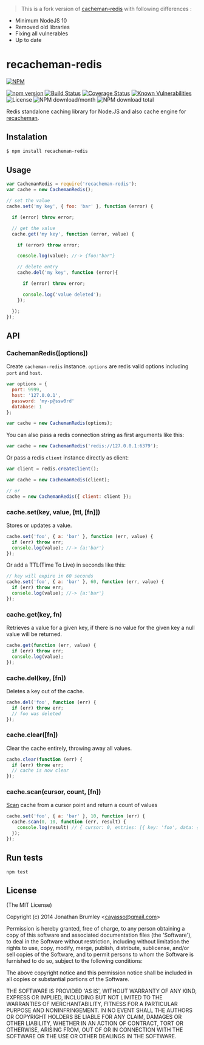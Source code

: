 > This is a fork version of [cacheman-redis](https://github.com/cayasso/cacheman-redis) with following differences :
- Minimum NodeJS 10
- Removed old libraries
- Fixing all vulnerables
- Up to date

# recacheman-redis

[![NPM](https://nodei.co/npm/recacheman-redis.png?downloads=true&downloadRank=true&stars=true)](https://nodei.co/npm/recacheman-redis/)  
  
[![npm version](https://img.shields.io/npm/v/recacheman-redis.svg?style=flat-square)](https://www.npmjs.org/package/recacheman-redis)
[![Build Status](https://travis-ci.com/aalfiann/recacheman-redis.svg?branch=master)](https://travis-ci.com/aalfiann/recacheman-redis)
[![Coverage Status](https://coveralls.io/repos/github/aalfiann/recacheman-redis/badge.svg?branch=master)](https://coveralls.io/github/aalfiann/recacheman-redis?branch=master)
[![Known Vulnerabilities](https://snyk.io//test/github/aalfiann/recacheman-redis/badge.svg?targetFile=package.json)](https://snyk.io//test/github/aalfiann/recacheman-redis?targetFile=package.json)
![License](https://img.shields.io/npm/l/recacheman-redis)
![NPM download/month](https://img.shields.io/npm/dm/recacheman-redis.svg)
![NPM download total](https://img.shields.io/npm/dt/recacheman-redis.svg)  

Redis standalone caching library for Node.JS and also cache engine for [recacheman](https://github.com/aalfiann/recacheman).

## Instalation

``` bash
$ npm install recacheman-redis
```

## Usage

```javascript
var CachemanRedis = require('recacheman-redis');
var cache = new CachemanRedis();

// set the value
cache.set('my key', { foo: 'bar' }, function (error) {

  if (error) throw error;

  // get the value
  cache.get('my key', function (error, value) {

    if (error) throw error;

    console.log(value); //-> {foo:"bar"}

    // delete entry
    cache.del('my key', function (error){

      if (error) throw error;

      console.log('value deleted');
    });

  });
});
```

## API

### CachemanRedis([options])

Create `cacheman-redis` instance. `options` are redis valid options including `port` and `host`.

```javascript
var options = {
  port: 9999,
  host: '127.0.0.1',
  password: 'my-p@ssw0rd'
  database: 1
};

var cache = new CachemanRedis(options);
```

You can also pass a redis connection string as first arguments like this:

```javascript
var cache = new CachemanRedis('redis://127.0.0.1:6379');
```

Or pass a redis `client` instance directly as client:

```javascript
var client = redis.createClient();

var cache = new CachemanRedis(client);

// or
cache = new CachemanRedis({ client: client });
```

### cache.set(key, value, [ttl, [fn]])

Stores or updates a value.

```javascript
cache.set('foo', { a: 'bar' }, function (err, value) {
  if (err) throw err;
  console.log(value); //-> {a:'bar'}
});
```

Or add a TTL(Time To Live) in seconds like this:

```javascript
// key will expire in 60 seconds
cache.set('foo', { a: 'bar' }, 60, function (err, value) {
  if (err) throw err;
  console.log(value); //-> {a:'bar'}
});
```

### cache.get(key, fn)

Retrieves a value for a given key, if there is no value for the given key a null value will be returned.

```javascript
cache.get(function (err, value) {
  if (err) throw err;
  console.log(value);
});
```

### cache.del(key, [fn])

Deletes a key out of the cache.

```javascript
cache.del('foo', function (err) {
  if (err) throw err;
  // foo was deleted
});
```

### cache.clear([fn])

Clear the cache entirely, throwing away all values.

```javascript
cache.clear(function (err) {
  if (err) throw err;
  // cache is now clear
});
```

### cache.scan(cursor, count, [fn])

[Scan](https://redis.io/commands/scan) cache from a cursor point and return a count of values

```javascript
cache.set('foo', { a: 'bar' }, 10, function (err) {
  cache.scan(0, 10, function (err, result) {
    console.log(result) // { cursor: 0, entries: [{ key: 'foo', data: { a: 'bar' } }] }
  });
});
````

## Run tests

```
npm test
```

## License

(The MIT License)

Copyright (c) 2014 Jonathan Brumley &lt;cayasso@gmail.com&gt;

Permission is hereby granted, free of charge, to any person obtaining
a copy of this software and associated documentation files (the
'Software'), to deal in the Software without restriction, including
without limitation the rights to use, copy, modify, merge, publish,
distribute, sublicense, and/or sell copies of the Software, and to
permit persons to whom the Software is furnished to do so, subject to
the following conditions:

The above copyright notice and this permission notice shall be
included in all copies or substantial portions of the Software.

THE SOFTWARE IS PROVIDED 'AS IS', WITHOUT WARRANTY OF ANY KIND,
EXPRESS OR IMPLIED, INCLUDING BUT NOT LIMITED TO THE WARRANTIES OF
MERCHANTABILITY, FITNESS FOR A PARTICULAR PURPOSE AND NONINFRINGEMENT.
IN NO EVENT SHALL THE AUTHORS OR COPYRIGHT HOLDERS BE LIABLE FOR ANY
CLAIM, DAMAGES OR OTHER LIABILITY, WHETHER IN AN ACTION OF CONTRACT,
TORT OR OTHERWISE, ARISING FROM, OUT OF OR IN CONNECTION WITH THE
SOFTWARE OR THE USE OR OTHER DEALINGS IN THE SOFTWARE.
